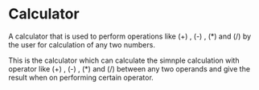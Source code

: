 # Calculator        
A calculator that is used to perform operations like (+) , (-) , (*) and (/) by the user for calculation of any two numbers.

This is the calculator which can calculate the simnple calculation with operator like (+) , (-) , (*) and (/) between any
two operands and give the result when on performing certain operator.
 
